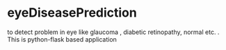 # eyeDiseasePrediction
to detect problem in eye like glaucoma , diabetic retinopathy, normal etc. . This is python-flask based application
